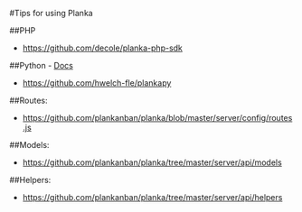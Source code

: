 #Tips for using Planka

##PHP
 - https://github.com/decole/planka-php-sdk

##Python - [Docs](https://hwelch-fle.github.io/plankapy/plankapy.html)
 - https://github.com/hwelch-fle/plankapy

##Routes:
 - https://github.com/plankanban/planka/blob/master/server/config/routes.js

##Models:
 - https://github.com/plankanban/planka/tree/master/server/api/models

##Helpers:
 - https://github.com/plankanban/planka/tree/master/server/api/helpers
